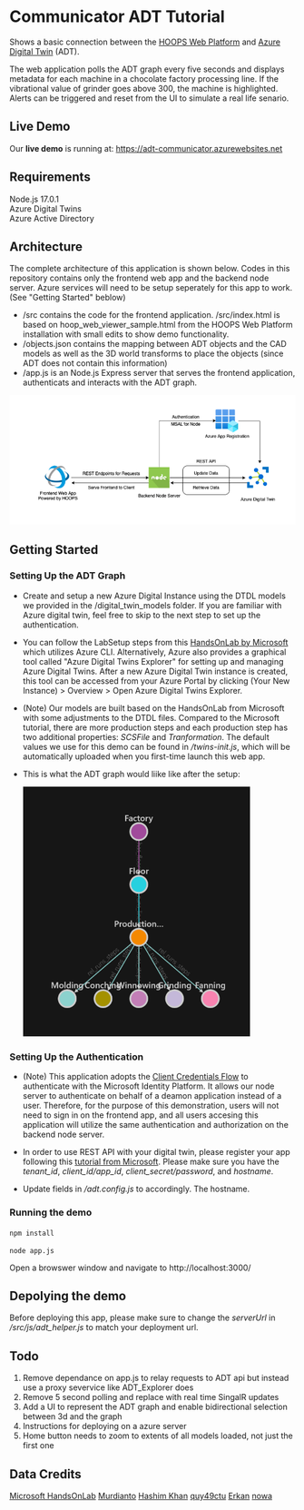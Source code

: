 # Communicator ADT Tutorial

Shows a basic connection between the [HOOPS Web Platform](https://www.techsoft3d.com/products/hoops/web-platform/) and [Azure Digital Twin](https://azure.microsoft.com/en-us/services/digital-twins/) (ADT).

The web application polls the ADT graph every five seconds and displays metadata for each machine in a chocolate factory processing line. If the vibrational value of grinder goes above 300, the machine is highlighted. Alerts can be triggered and reset from the UI to simulate a real life senario.

## Live Demo

Our **live demo** is running at: https://adt-communicator.azurewebsites.net 

## Requirements

Node.js 17.0.1 \
Azure Digital Twins \
Azure Active Directory

## Architecture

The complete architecture of this application is shown below. Codes in this repository contains only the frontend web app and the backend node server. Azure services will need to be setup seperately for this app to work. (See "Getting Started" beblow)
* /src contains the code for the frontend application. /src/index.html is based on hoop_web_viewer_sample.html from the HOOPS Web Platform installation with small edits to show demo functionality.
* /objects.json contains the mapping between ADT objects and the CAD models as well as the 3D world transforms to place the objects (since ADT does not contain this information)
* /app.js is an Node.js Express server that serves the frontend application, authenticats and interacts with the ADT graph.

![ADT Node Tree Graph](/readme_assets/App_Architecture.png)

## Getting Started

### Setting Up the ADT Graph

* Create and setup a new Azure Digital Instance using the DTDL models we provided in the /digital_twin_models folder. If you are familiar with Azure digital twin, feel free to skip to the next step to set up the authentication. 

* You can follow the LabSetup steps from this [HandsOnLab by Microsoft](https://github.com/Azure-Samples/digital-twins-samples/tree/master/HandsOnLab) which utilizes Azure CLI. Alternatively, Azure also provides a graphical tool called "Azure Digital Twins Explorer" for setting up and managing Azure Digital Twins. After a new Azure Digital Twin instance is created, this tool can be accessed from your Azure Portal by clicking (Your New Instance) > Overview > Open Azure Digital Twins Explorer.

* (Note) Our models are built based on the HandsOnLab from Microsoft with some adjustments to the DTDL files. Compared to the Microsoft tutorial, there are more production steps and each production step has two additional properties: *SCSFile* and *Tranformation*. The default values we use for this demo can be found in */twins-init.js*, which will be automatically uploaded when you first-time launch this web app.
  
* This is what the ADT graph would liike like after the setup:

  <img src="readme_assets/ADT_graph.png" alt="ADT Node Tree Graph" width="400"/>

### Setting Up the Authentication

* (Note) This application adopts the [Client Credentials Flow](https://docs.microsoft.com/en-us/azure/active-directory/develop/v2-oauth2-client-creds-grant-flow) to authenticate with the Microsoft Identity Platform. It allows our node server to authenticate on behalf of a deamon application instead of a user. Therefore, for the purpose of this demonstration, users will not need to sign in on the frontend app, and all users accesing this application will utilize the same authentication and authorization on the backend node server.

* In order to use REST API with your digital twin, please register your app following this [tutorial from Microsoft](./readme_assets/use-rest-apis.pdf). Please make sure you have the *tenant_id*, *client_id/app_id*, *client_secret/password*, and *hostname*.

* Update fields in */adt.config.js* to accordingly. The hostname.

### Running the demo

`npm install`

`node app.js`

Open a browswer window and navigate to http://localhost:3000/

## Depolying the demo

Before deploying this app, please make sure to change the *serverUrl* in */src/js/adt_helper.js* to match your deployment url.


## Todo

1. Remove dependance on app.js to relay requests to ADT api but instead use a proxy severvice like ADT_Explorer does
2. Remove 5 second polling and replace with real time SingalR updates
3. Add a UI to represent the ADT graph and enable bidirectional selection between 3d and the graph
4. Instructions for deploying on a azure server
5. Home button needs to zoom to extents of all models loaded, not just the first one

## Data Credits

[Microsoft HandsOnLab](https://github.com/Azure-Samples/digital-twins-samples/tree/master/HandsOnLab)
[Murdianto](https://grabcad.com/murdianto-1)
[Hashim Khan](https://grabcad.com/hashim.khan-6)
[quy49ctu](https://grabcad.com/quy49ctu-1)
[Erkan](https://grabcad.com/erkan--4)
[nowa](https://grabcad.com/nowa-1)
